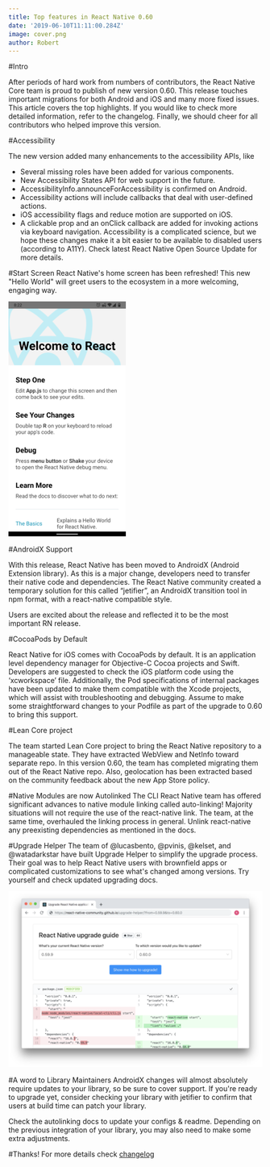 ```yaml
---
title: Top features in React Native 0.60
date: '2019-06-10T11:11:00.284Z'
image: cover.png
author: Robert
---
```

#Intro

After periods of hard work from numbers of contributors, the React Native Core team is proud to publish of new version 0.60. This release touches important migrations for both Android and iOS and many more fixed issues. This article covers the top highlights. If you would like to check more detailed information, refer to the changelog. Finally, we should cheer for all contributors who helped improve this version.

#Accessibility

The new version added many enhancements to the accessibility APIs, like 
- Several missing roles have been added for various components.
- New Accessibility States API for web support in the future.
- AccessibilityInfo.announceForAccessibility is confirmed on Android.
-  Accessibility actions will include callbacks that deal with user-defined actions.
- iOS accessibility flags and reduce motion are supported on iOS.
- A clickable prop and an onClick callback are added for invoking actions via keyboard navigation.
Accessibility is a complicated science, but we hope these changes make it a bit easier to be available to disabled users (according to A11Y). Check latest React Native Open Source Update for more details.


#Start Screen
React Native's home screen has been refreshed!  This new "Hello World" will greet users to the ecosystem in a more welcoming, engaging way.

![](react060.png)

#AndroidX Support

With this release, React Native has been moved to AndroidX (Android Extension library). As this is a major change, developers need to transfer their native code and dependencies. The React Native community created a temporary solution for this called “jetifier”, an AndroidX transition tool in npm format, with a react-native compatible style.

Users are excited about the release and reflected it to be the most important RN release.

#CocoaPods by Default

React Native for iOS comes with CocoaPods by default. It is an application level dependency manager for Objective-C Cocoa projects and Swift. Developers are suggested to check the iOS platform code using the ‘xcworkspace’ file. Additionally, the Pod specifications of internal packages have been updated to make them compatible with the Xcode projects, which will assist with troubleshooting and debugging. Assume to make some straightforward changes to your Podfile as part of the upgrade to 0.60 to bring this support. 

#Lean Core project

The team started Lean Core project to bring the React Native repository to a manageable state. They have extracted WebView and NetInfo toward separate repo. In this version 0.60, the team has completed migrating them out of the React Native repo. Also, geolocation has been extracted based on the community feedback about the new App Store policy.

#Native Modules are now Autolinked
The CLI React Native team has offered significant advances to native module linking called auto-linking! Majority situations will not require the use of the react-native link. The team, at the same time,  overhauled the linking process in general. Unlink react-native any preexisting dependencies as mentioned in the docs.

#Upgrade Helper
The team of @lucasbento, @pvinis, @kelset, and @watadarkstar have built Upgrade Helper to simplify the upgrade process. Their goal was to help React Native users with brownfield apps or complicated customizations to see what's changed among versions. Try yourself and check updated upgrading docs.

![](upgradehelper.png)

#A word to Library Maintainers
 AndroidX changes will almost absolutely require updates to your library, so be sure to cover support. If you're ready to upgrade yet, consider checking your library with jetifier to confirm that users at build time can patch your library.

Check the autolinking docs to update your configs & readme. Depending on the previous integration of your library, you may also need to make some extra adjustments. 

#Thanks!
For more details check [changelog](https://github.com/react-native-community/releases/blob/master/CHANGELOG.md) 

 
 
 

 

